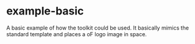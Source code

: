#  example-basic

A basic example of how the toolkit could be used. It basically mimics the standard template and places a oF logo image in space.


